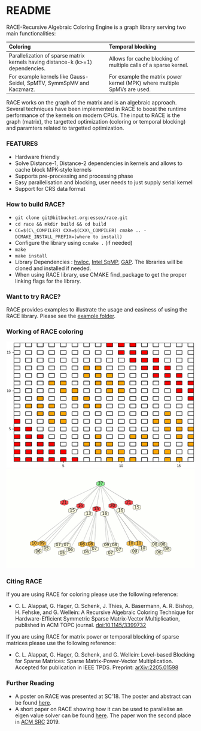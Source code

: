 # README #

RACE-Recursive Algebraic Coloring Engine is a graph library serving two main functionalities:

| Coloring | Temporal blocking |
| :--- | :--- |
| Parallelization of sparse matrix kernels having distance-k (k>=1) dependencies. | Allows for cache blocking of multiple calls of a sparse kernel. |
| For example kernels like Gauss-Seidel, SpMTV, SymmSpMV and Kaczmarz. | For example the matrix power kernel (MPK) where multiple SpMVs are used. |

RACE works on the graph of the matrix and is an algebraic approach. 
Several techniques have been implemented in RACE to boost the runtime performance of the kernels on modern CPUs.
The input to RACE is the graph (matrix), the targetted optimization (coloring or temporal blocking) and paramters related to targetted optimization.


### FEATURES ###

* Hardware friendly
* Solve Distance-1, Distance-2 dependencies in kernels and allows to cache block MPK-style kernels
* Supports pre-processing and processing phase
* Easy parallelisation and blocking, user needs to just supply serial kernel
* Support for CRS data format

### How to build RACE? ###

* `git clone git@bitbucket.org:essex/race.git`
* `cd race && mkdir build && cd build`
* `CC=$(C\_COMPILER) CXX=$(CXX\_COMPILER) cmake .. -DCMAKE_INSTALL_PREFIX=(where to install)`
* Configure the library using `ccmake .` (if needed)
* `make`
* `make install`
* Library Dependencies : [hwloc](https://www.open-mpi.org/projects/hwloc/), [Intel SpMP](https://github.com/IntelLabs/SpMP), [GAP](https://github.com/sbeamer/gapbs). The libraries will be cloned and installed if needed.
* When using RACE library, use CMAKE find\_package to get the proper linking flags for the library.

### Want to try RACE? ###
RACE provides examples to illustrate the usage and easiness of using the RACE library. 
Please see the [example folder](examples/).

### Working of RACE coloring ###
![Screenshot](animations/domain_anim.gif)
![Scrrentshot](animations/zone_tree_anim.gif)


### Citing RACE ###

If you are using RACE for coloring please use the following reference:

* C. L. Alappat, G. Hager, O. Schenk, J. Thies, A. Basermann, A. R. Bishop, H. Fehske, and G. Wellein:
  A Recursive Algebraic Coloring Technique for Hardware-Efficient Symmetric Sparse Matrix-Vector Multiplication, published in ACM TOPC journal.  [doi:10.1145/3399732](https://doi.org/10.1145/3399732)

If you are using RACE for matrix power or temporal blocking of sparse matrices please use the following reference:

* C. L. Alappat, G. Hager, O. Schenk, and G. Wellein:
  Level-based Blocking for Sparse Matrices: Sparse Matrix-Power-Vector Multiplication. Accepted for publication in IEEE TPDS. Preprint: [arXiv:2205.01598](https://arxiv.org/abs/2205.01598)


### Further Reading ###

* A poster on RACE was presented at SC'18. The poster and abstract can be found [here](https://sc18.supercomputing.org/proceedings/src_poster/src_poster_pages/spost109.html).
* A short paper on RACE showing how it can be used to parallelise an eigen value solver can be found [here](https://src.acm.org/binaries/content/assets/src/2019/christie-louis-alappat.pdf).
  The paper won the second place in [ACM SRC](https://src.acm.org) 2019.
